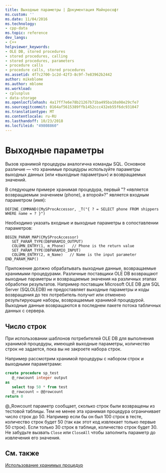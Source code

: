 ```yaml
---
title: Выходные параметры | Документация Майкрософт
ms.custom: ''
ms.date: 11/04/2016
ms.technology:
- cpp-data
ms.topic: reference
dev_langs:
- C++
helpviewer_keywords:
- OLE DB, stored procedures
- stored procedures, calling
- stored procedures, parameters
- procedure calls
- procedure calls, stored procedures
ms.assetid: 4f7c2700-1c2d-42f3-8c9f-7e83962b2442
author: mikeblome
ms.author: mblome
ms.workload:
- cplusplus
- data-storage
ms.openlocfilehash: 4a17ff7e6e78b21267b71ba495ba10a98e29cfe7
ms.sourcegitcommit: 0164af5615389ffb1452ccc432eb55f6dc931047
ms.translationtype: MT
ms.contentlocale: ru-RU
ms.lasthandoff: 10/23/2018
ms.locfileid: "49808860"
---
```

# <a name="output-parameters"></a>Выходные параметры

Вызов хранимой процедуры аналогична команды SQL. Основное различие — что хранимые процедуры используйте параметры выходных данных (или «выходные параметры») и возвращаемых значений.

В следующем примере хранимая процедура, первый "? «является возвращаемым значением (phone), а второй»?" является входным параметром (имя):

```  
DEFINE_COMMAND(CMySProcAccessor, _T("{ ? = SELECT phone FROM shippers WHERE name = ? }")  
```  

Необходимо указать входные и выходные параметры в сопоставлении параметров:

```  
BEGIN_PARAM_MAP(CMySProcAccessor)  
   SET_PARAM_TYPE(DBPARAMIO_OUTPUT)  
   COLUMN_ENTRY(1, m_Phone)   // Phone is the return value
   SET_PARAM_TYPE(DBPARAMIO_INPUT)  
   COLUMN_ENTRY(2, m_Name)   // Name is the input parameter
END_PARAM_MAP()  
```  

Приложение должно обрабатывать выходные данные, возвращаемые хранимыми процедурами. Различные поставщики OLE DB возвращают выходные параметры и возвращаемые значения на различных этапах обработки результатов. Например поставщик Microsoft OLE DB для SQL Server (SQLOLEDB) не предоставляет выходные параметры и коды возвращения до тех потребитель получит или отменено результирующие наборы, возвращаемые хранимой процедурой. Выходные данные возвращаются в последнем пакете потока табличных данных с сервера.

## <a name="row-count"></a>Число строк

При использовании шаблонов потребителей OLE DB для выполнения хранимой процедуры, имеющей выходные параметры, количество строк не задается, пока вы не закроете набора строк.

Например рассмотрим хранимой процедуры с набором строк и выходными параметрами:

```sql
create procedure sp_test
   @_rowcount integer output
as
   select top 50 * from test
   @_rowcount = @@rowcount
return 0
```  

\@_Rowcount параметр сообщает, сколько строк были возвращены из тестовой таблицы. Тем не менее эта хранимая процедура ограничивает число строк до 50. Например если бы он был 100 строк в тесте, количество строк будет 50 (так как этот код извлекает только первые 50 строк). Если только 30 строк в таблице, количество строк будет 30. Не забудьте вызвать `Close` или `CloseAll` чтобы заполнить параметр до извлечения его значения.

## <a name="see-also"></a>См. также

[Использование хранимых процедур](../../data/oledb/using-stored-procedures.md)